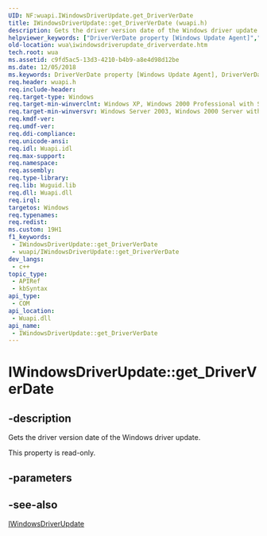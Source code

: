 ```yaml
---
UID: NF:wuapi.IWindowsDriverUpdate.get_DriverVerDate
title: IWindowsDriverUpdate::get_DriverVerDate (wuapi.h)
description: Gets the driver version date of the Windows driver update.
helpviewer_keywords: ["DriverVerDate property [Windows Update Agent]","DriverVerDate property [Windows Update Agent]","IWindowsDriverUpdate interface","IWindowsDriverUpdate interface [Windows Update Agent]","DriverVerDate property","IWindowsDriverUpdate.DriverVerDate","IWindowsDriverUpdate.get_DriverVerDate","IWindowsDriverUpdate::DriverVerDate","IWindowsDriverUpdate::get_DriverVerDate","get_DriverVerDate","wua.iwindowsdriverupdate_driververdate","wuapi/IWindowsDriverUpdate::DriverVerDate","wuapi/IWindowsDriverUpdate::get_DriverVerDate"]
old-location: wua\iwindowsdriverupdate_driververdate.htm
tech.root: wua
ms.assetid: c9fd5ac5-13d3-4210-b4b9-a8e4d98d12be
ms.date: 12/05/2018
ms.keywords: DriverVerDate property [Windows Update Agent], DriverVerDate property [Windows Update Agent],IWindowsDriverUpdate interface, IWindowsDriverUpdate interface [Windows Update Agent],DriverVerDate property, IWindowsDriverUpdate.DriverVerDate, IWindowsDriverUpdate.get_DriverVerDate, IWindowsDriverUpdate::DriverVerDate, IWindowsDriverUpdate::get_DriverVerDate, get_DriverVerDate, wua.iwindowsdriverupdate_driververdate, wuapi/IWindowsDriverUpdate::DriverVerDate, wuapi/IWindowsDriverUpdate::get_DriverVerDate
req.header: wuapi.h
req.include-header: 
req.target-type: Windows
req.target-min-winverclnt: Windows XP, Windows 2000 Professional with SP3 [desktop apps only]
req.target-min-winversvr: Windows Server 2003, Windows 2000 Server with SP3 [desktop apps only]
req.kmdf-ver: 
req.umdf-ver: 
req.ddi-compliance: 
req.unicode-ansi: 
req.idl: Wuapi.idl
req.max-support: 
req.namespace: 
req.assembly: 
req.type-library: 
req.lib: Wuguid.lib
req.dll: Wuapi.dll
req.irql: 
targetos: Windows
req.typenames: 
req.redist: 
ms.custom: 19H1
f1_keywords:
 - IWindowsDriverUpdate::get_DriverVerDate
 - wuapi/IWindowsDriverUpdate::get_DriverVerDate
dev_langs:
 - c++
topic_type:
 - APIRef
 - kbSyntax
api_type:
 - COM
api_location:
 - Wuapi.dll
api_name:
 - IWindowsDriverUpdate::get_DriverVerDate
---
```


# IWindowsDriverUpdate::get_DriverVerDate


## -description

Gets the driver version date of the Windows driver update.

This property is read-only.

## -parameters

## -see-also

<a href="/windows/desktop/api/wuapi/nn-wuapi-iwindowsdriverupdate">IWindowsDriverUpdate</a>

